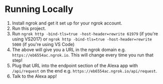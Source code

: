 ﻿# Running Locally
1. Install ngrok and get it set up for your ngrok account.
2. Run this project.
3. Run ```ngrok http -bind-tls=true -host-header=rewrite 61979``` (if you're using VS2017) or ```ngrok http -bind-tls=true -host-header=rewrite 5000``` (if you're using VS Code)
4. The above will give you a URL in the ngrok domain e.g. ```https://eb6554ac.ngrok.io```. This will change every time you run that step!
5. Plug that URL into the endpoint section of the Alexa app with ```/api/request``` on the end e.g. ```https://eb6554ac.ngrok.io/api/request```.
6. Talk to the Alexa app!
